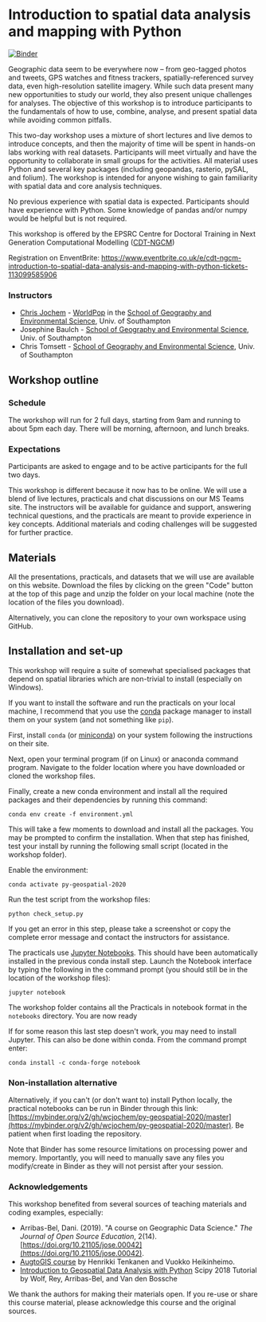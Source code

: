 # Introduction to spatial data analysis and mapping with Python

[![Binder](https://mybinder.org/badge_logo.svg)](https://mybinder.org/v2/gh/wcjochem/py-geospatial-2020/master)

Geographic data seem to be everywhere now – from geo-tagged photos and tweets, GPS watches and fitness trackers, spatially-referenced survey data, even high-resolution satellite imagery. While such data present many new opportunities to study our world, they also present unique challenges for analyses. The objective of this workshop is to introduce participants to the fundamentals of how to use, combine, analyse, and present spatial data while avoiding common pitfalls.

This two-day workshop uses a mixture of short lectures and live demos to introduce concepts, and then the majority of time will be spent in hands-on labs working with real datasets. Participants will meet virtually and have the opportunity to collaborate in small groups for the activities. All material uses Python and several key packages (including geopandas, rasterio, pySAL, and folium). The workshop is intended for anyone wishing to gain familiarity with spatial data and core analysis techniques.

No previous experience with spatial data is expected. Participants should have experience with Python. Some knowledge of pandas and/or numpy would be helpful but is not required. 

This workshop is offered by the EPSRC Centre for Doctoral Training in Next Generation Computational Modelling ([CDT-NGCM](http://www.ngcm.soton.ac.uk/))

Registration on EnventBrite: https://www.eventbrite.co.uk/e/cdt-ngcm-introduction-to-spatial-data-analysis-and-mapping-with-python-tickets-113099585906

### Instructors
* [Chris Jochem](https://www.wcjochem.com) - [WorldPop](https://www.worldpop.org) in the [School of Geography and Environmental Science](https://www.southampton.ac.uk/geography), Univ. of Southampton
* Josephine Baulch - [School of Geography and Environmental Science](https://www.southampton.ac.uk/geography/postgraduate/research_students/jb7e16.page), Univ. of Southampton
* Chris Tomsett - [School of Geography and Environmental Science](https://www.southampton.ac.uk/geography/postgraduate/research_students/ct9g13.page), Univ. of Southampton

## Workshop outline

### Schedule
The workshop will run for 2 full days, starting from 9am and running to about 5pm each day. There will be morning, afternoon, and lunch breaks.

### Expectations
Participants are asked to engage and to be active participants for the full two days. 

This workshop is different because it now has to be online. We will use a blend of live lectures, practicals and chat discussions on our MS Teams site. The instructors will be available for guidance and support, answering technical questions, and the practicals are meant to provide experience in key concepts. Additional materials and coding challenges will be suggested for further practice.

## Materials
All the presentations, practicals, and datasets that we will use are available on this website. Download the files by clicking on the green "Code" button at the top of this page and unzip the folder on your local machine (note the location of the files you download). 

Alternatively, you can clone the repository to your own workspace using GitHub.

## Installation and set-up
This workshop will require a suite of somewhat specialised packages that depend on spatial libraries which are non-trivial to install (especially on Windows). 

If you want to install the software and run the practicals on your local machine, I recommend that you use the [conda](https://docs.conda.io/projects/conda/en/latest/index.html) package manager to install them on your system (and not something like `pip`).

First, install `conda` (or [miniconda](https://docs.conda.io/en/latest/miniconda.html)) on your system following the instructions on their site. 

Next, open your terminal program (if on Linux) or anaconda command program. Navigate to the folder location where you have downloaded or cloned the workshop files. 

Finally, create a new conda environment and install all the required packages and their dependencies by running this command:

```
conda env create -f environment.yml 
```

This will take a few moments to download and install all the packages. You may be prompted to confirm the installation. When that step has finished, test your install by running the following small script (located in the workshop folder).

Enable the environment:

```
conda activate py-geospatial-2020
```

Run the test script from the workshop files:

```
python check_setup.py
```

If you get an error in this step, please take a screenshot or copy the complete error message and contact the instructors for assistance.

The practicals use [Jupyter Notebooks](https://jupyter.org/index.html). This should have been automatically installed in the previous conda install step. Launch the Notebook interface by typing the following in the command prompt (you should still be in the location of the workshop files):

```
jupyter notebook
```

The workshop folder contains all the Practicals in notebook format in the `notebooks` directory. You are now ready 

If for some reason this last step doesn't work, you may need to install Jupyter. This can also be done within conda. From the command prompt enter:

```
conda install -c conda-forge notebook
```

### Non-installation alternative 
Alternatively, if you can't (or don't want to) install Python locally, the practical notebooks can be run in Binder through this link: [https://mybinder.org/v2/gh/wcjochem/py-geospatial-2020/master](https://mybinder.org/v2/gh/wcjochem/py-geospatial-2020/master). Be patient when first loading the repository.

Note that Binder has some resource limitations on processing power and memory. Importantly, you will need to manually save any files you modify/create in Binder as they will not persist after your session.

### Acknowledgements
This workshop benefited from several sources of teaching materials and coding examples, especially:
* Arribas-Bel, Dani. (2019). "A course on Geographic Data Science." *The Journal of Open Source Education*, 2(14). [https://doi.org/10.21105/jose.00042](https://doi.org/10.21105/jose.00042).
* [AugtoGIS course](https://automating-gis-processes.github.io/site/#) by Henrikki Tenkanen and Vuokko Heikinheimo. 
* [Introduction to Geospatial Data Analysis with Python](https://github.com/geopandas/scipy2018-geospatial-data) Scipy 2018 Tutorial by Wolf, Rey, Arribas-Bel, and Van den Bossche

We thank the authors for making their materials open. If you re-use or share this course material, please acknowledge this course and the original sources.


